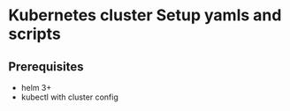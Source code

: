 # Kubernetes cluster Setup yamls and scripts

## Prerequisites
- helm 3+
- kubectl with cluster config
